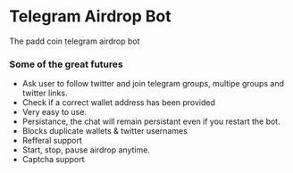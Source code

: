 # Telegram Airdrop Bot

The padd coin telegram airdrop bot
### Some of the great futures

- Ask user to follow twitter and join telegram groups, multipe groups and twitter links.
- Check if a correct wallet address has been provided
- Very easy to use.
- Persistance, the chat will remain persistant even if you restart the bot.
- Blocks duplicate wallets & twitter usernames
- Refferal support
- Start, stop, pause airdrop anytime.
- Captcha support
